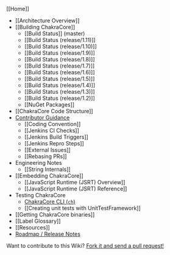 [[Home]]

* [[Architecture Overview]]
* [[Building ChakraCore]]
  * [[Build Status]] (master)
  * [[Build Status (release/1.11)]]
  * [[Build Status (release/1.10)]]
  * [[Build Status (release/1.9)]]
  * [[Build Status (release/1.8)]]
  * [[Build Status (release/1.7)]]
  * [[Build Status (release/1.6)]]
  * [[Build Status (release/1.5)]]
  * [[Build Status (release/1.4)]]
  * [[Build Status (release/1.3)]]
  * [[Build Status (release/1.2)]]
  * [[NuGet Packages]]
* [[ChakraCore Code Structure]] 
* [Contributor Guidance](https://github.com/Microsoft/ChakraCore/blob/master/CONTRIBUTING.md)
  * [[Coding Convention]]
  * [[Jenkins CI Checks]]
  * [[Jenkins Build Triggers]]
  * [[Jenkins Repro Steps]]
  * [[External Issues]]
  * [[Rebasing PRs]]
* Engineering Notes
  * [[String Internals]]
* [[Embedding ChakraCore]]
  * [[JavaScript Runtime (JSRT) Overview]]
  * [[JavaScript Runtime (JSRT) Reference]]
* Testing ChakraCore
  * [ChakraCore CLI (`ch`)](https://github.com/Microsoft/ChakraCore/wiki/ch-cli)
  * [[Creating unit tests with UnitTestFramework]]
* [[Getting ChakraCore binaries]]
* [[Label Glossary]]
* [[Resources]]
* [Roadmap / Release Notes](https://github.com/Microsoft/ChakraCore/wiki/Roadmap)

Want to contribute to this Wiki? [Fork it and send a pull request!](https://github.com/Microsoft/ChakraCore-wiki)
